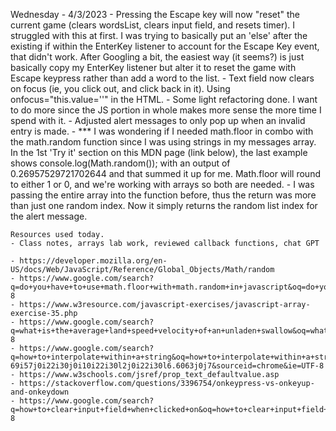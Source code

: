 Wednesday - 4/3/2023
    - Pressing the Escape key will now "reset" the current game (clears wordsList, clears input field, and resets timer). I struggled with this at first. I was trying to basically put an 'else' after the existing if within the EnterKey listener to account for the Escape Key event, that didn't work. After Googling a bit, the easiest way (it seems?) is just basically copy my EnterKey listener but alter it to reset the game with Escape keypress rather than add a word to the list.
    - Text field now clears on focus (ie, you click out, and click back in it). Using onfocus="this.value=''" in the HTML.
    - Some light refactoring done. I want to do more since the JS portion in whole makes more sense the more time I spend with it.
    - Adjusted alert messages to only pop up when an invalid entry is made.
    - *** I was wondering if I needed math.floor in combo with the math.random function since I was using strings in my messages array. In the 1st 'Try it' section on this MDN page (link below), the last example shows console.log(Math.random()); with an output of 0.26957529721702644 and that summed it up for me. Math.floor will round to either 1 or 0, and we're working with arrays so both are needed.
        - I was passing the entire array into the function before, thus the return was more than just one random index. Now it simply returns the random list index for the alert message.

    Resources used today.
    - Class notes, arrays lab work, reviewed callback functions, chat GPT

    - https://developer.mozilla.org/en-US/docs/Web/JavaScript/Reference/Global_Objects/Math/random
    - https://www.google.com/search?q=do+you+have+to+use+math.floor+with+math.random+in+javascript&oq=do+you+have+to+use+math.floor+with+math.random&aqs=chrome.1.69i57j33i160j33i299.8130j0j4&sourceid=chrome&ie=UTF-8
    - https://www.w3resource.com/javascript-exercises/javascript-array-exercise-35.php
    - https://www.google.com/search?q=what+is+the+average+land+speed+velocity+of+an+unladen+swallow&oq=what+is+the+averager+landspeed+vel&aqs=chrome.3.69i57j33i10i160l2j33i10i22i29i30l2.5563j0j7&sourceid=chrome&ie=UTF-8
    - https://www.google.com/search?q=how+to+interpolate+within+a+string&oq=how+to+interpolate+within+a+string&aqs=chrome..- 69i57j0i22i30j0i10i22i30l2j0i22i30l6.6063j0j7&sourceid=chrome&ie=UTF-8
    - https://www.w3schools.com/jsref/prop_text_defaultvalue.asp
    - https://stackoverflow.com/questions/3396754/onkeypress-vs-onkeyup-and-onkeydown
    - https://www.google.com/search?q=how+to+clear+input+field+when+clicked+on&oq=how+to+clear+input+field+when+clicked+on&aqs=chrome..69i57j33i160j33i299j33i22i29i30.4608j0j7&sourceid=chrome&ie=UTF-8